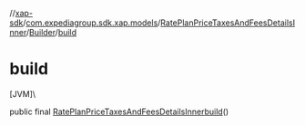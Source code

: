 //[xap-sdk](../../../../index.md)/[com.expediagroup.sdk.xap.models](../../index.md)/[RatePlanPriceTaxesAndFeesDetailsInner](../index.md)/[Builder](index.md)/[build](build.md)

# build

[JVM]\

public final [RatePlanPriceTaxesAndFeesDetailsInner](../index.md)[build](build.md)()
